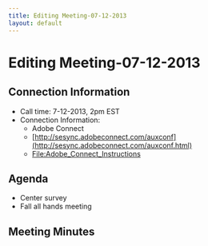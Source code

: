 ```yaml
---
title: Editing Meeting-07-12-2013
layout: default
---
```


# Editing Meeting-07-12-2013

## Connection Information 

* Call time: 7-12-2013, 2pm EST
* Connection Information:      
  * Adobe Connect
  * [http://sesync.adobeconnect.com/auxconf](http://sesync.adobeconnect.com/auxconf.html)
  * [File:Adobe_Connect_Instructions](File-Adobe_Connect_Instructions_-_remote.pdf)

## Agenda 

* Center survey
* Fall all hands meeting

## Meeting Minutes 

